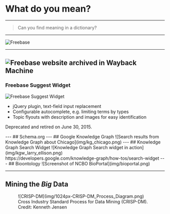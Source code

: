 # What do you mean?

---
<!-- .slide: data-background="insum-theme/img/backdrop.png" -->
<blockquote>Can you find meaning in a dictionary?</blockquote>

---
![Freebase](img/Freebase_Logo_optimised.svg.png) <!-- .element: style="max-height: 50vh; border: none; box-shadow: none;" -->

---
![Freebase website archived in Wayback Machine](img/freebase-wayback.png)<!-- .element: style="max-height: 75vh; border: none; box-shadow: none;" -->
---
### Freebase Suggest Widget
![Freebase Suggest Widget](img/freebase-suggest.png) <!-- .element: style="max-height: 35vh; border: none; box-shadow: none;" -->
- jQuery plugin, text-field input replacement
- Configurable autocomplete, e.g. limiting terms by types
- Topic flyouts with description and images for easy identification
<p><i class="fa fa-exclamation-triangle" aria-hidden="true"></i></a> Deprecated and retired on June 30, 2015.</p> <!-- .element: class="fragment" data-fragment-index="1" style="color: red;" -->
---
<!-- .slide: style="background-color: #990000; height: 100%;" -->
## Schema.org<!-- .element: style="color: #ffffff; font-family: 'Helvetica'; text-transform: lowercase; width: 100%; padding-top: 45vh;" -->
---
## Google Knowledge Graph
![Search results from Knowledge Graph about Chicago](img/kg_chicago.png)<!-- .element: style="max-height: 70vh; border: none; box-shadow: none;" -->
---
## Knowledge Graph Search Widget
![Knowledge Graph Search widget in action](img/kgw_larry_ellison.png)<!-- .element: style="max-height: 60vh; border: none; box-shadow: none;" --><br>
https://developers.google.com/knowledge-graph/how-tos/search-widget
---
## Bioontology
![Screenshot of NCBO BioPortal](img/bioportal.png)<!-- .element: style="max-height: 70vh; border: none; box-shadow: none;" -->

---
## Mining the _Big_ Data
<figure>
![CRISP-DM](img/1024px-CRISP-DM_Process_Diagram.png)<!-- .element: style="max-height: 50vh; border: none; box-shadow: none;" --><figcaption>Cross Industry Standard Process for Data Mining (CRISP-DM). Credit: Kenneth Jensen</figcaption><!-- .element: style="padding: 0 4em; font-size: 0.6em;" -->
</figure>
